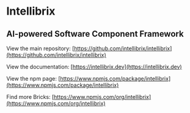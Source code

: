 # Intellibrix

## AI-powered Software Component Framework

View the main repository: [https://github.com/intellibrix/intellibrix](https://github.com/intellibrix/intellibrix)

View the documentation: [https://intellibrix.dev](https://intellibrix.dev)

View the npm page: [https://www.npmjs.com/package/intellibrix](https://www.npmjs.com/package/intellibrix)

Find more Bricks: [https://www.npmjs.com/org/intellibrix](https://www.npmjs.com/org/intellibrix)
